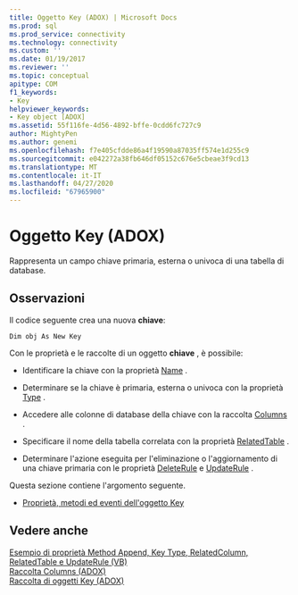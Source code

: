 ```yaml
---
title: Oggetto Key (ADOX) | Microsoft Docs
ms.prod: sql
ms.prod_service: connectivity
ms.technology: connectivity
ms.custom: ''
ms.date: 01/19/2017
ms.reviewer: ''
ms.topic: conceptual
apitype: COM
f1_keywords:
- Key
helpviewer_keywords:
- Key object [ADOX]
ms.assetid: 55f116fe-4d56-4892-bffe-0cdd6fc727c9
author: MightyPen
ms.author: genemi
ms.openlocfilehash: f7e405cfdde86a4f19590a87035ff574e1d255c9
ms.sourcegitcommit: e042272a38fb646df05152c676e5cbeae3f9cd13
ms.translationtype: MT
ms.contentlocale: it-IT
ms.lasthandoff: 04/27/2020
ms.locfileid: "67965900"
---
```

# <a name="key-object-adox"></a>Oggetto Key (ADOX)
Rappresenta un campo chiave primaria, esterna o univoca di una tabella di database.  
  
## <a name="remarks"></a>Osservazioni  
 Il codice seguente crea una nuova **chiave**:  
  
```  
Dim obj As New Key  
```  
  
 Con le proprietà e le raccolte di un oggetto **chiave** , è possibile:  
  
-   Identificare la chiave con la proprietà [Name](../../../ado/reference/adox-api/name-property-adox.md) .  
  
-   Determinare se la chiave è primaria, esterna o univoca con la proprietà [Type](../../../ado/reference/adox-api/type-property-key-adox.md) .  
  
-   Accedere alle colonne di database della chiave con la raccolta [Columns](../../../ado/reference/adox-api/columns-collection-adox.md) .  
  
-   Specificare il nome della tabella correlata con la proprietà [RelatedTable](../../../ado/reference/adox-api/relatedtable-property-adox.md) .  
  
-   Determinare l'azione eseguita per l'eliminazione o l'aggiornamento di una chiave primaria con le proprietà [DeleteRule](../../../ado/reference/adox-api/deleterule-property-adox.md) e [UpdateRule](../../../ado/reference/adox-api/updaterule-property-adox.md) .  
  
 Questa sezione contiene l'argomento seguente.  
  
-   [Proprietà, metodi ed eventi dell'oggetto Key](../../../ado/reference/adox-api/key-object-properties-methods-and-events.md)  
  
## <a name="see-also"></a>Vedere anche  
 [Esempio di proprietà Method Append, Key Type, RelatedColumn, RelatedTable e UpdateRule (VB)](../../../ado/reference/adox-api/keys-append-method-key-type-relatedcolumn-relatedtable-example-vb.md)   
 [Raccolta Columns (ADOX)](../../../ado/reference/adox-api/columns-collection-adox.md)   
 [Raccolta di oggetti Key (ADOX)](../../../ado/reference/adox-api/keys-collection-adox.md)
